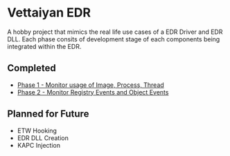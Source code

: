 
# Vettaiyan EDR

A hobby project that mimics the real life use cases of a EDR Driver and EDR DLL. Each phase consits of development stage of each components being integrated within the EDR. 

## Completed

- [Phase 1 - Monitor usage of Image, Process, Thread](/Phase1)
- [Phase 2 - Monitor Registry Events and Object Events](/Phase2)
## Planned for Future

- ETW Hooking
- EDR DLL Creation
- KAPC Injection
